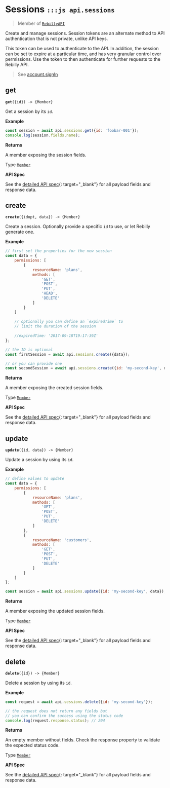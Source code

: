 # Sessions <small>`:::js api.sessions`</small>

> Member of [`RebillyAPI`][goto-rebillyapi]

Create and manage sessions. Session tokens are an alternate method to API authentication that is not private, unlike API keys.

This token can be used to authenticate to the API. In addition, the session can be set to expire at a particular time, and has very granular control over permissions. Use the token to then authenticate for further requests to the Rebilly API.

> See [account.signIn][goto-signin]

## get
<div class="method"><code><strong>get</strong>({<span class="prop">id</span>}) -> <span class="return">{Member}</span></code></div>

Get a session by its `id`.


**Example**

```js
const session = await api.sessions.get({id: 'foobar-001'});
console.log(session.fields.name);
```


**Returns**

A member exposing the session fields.

Type [`Member`][goto-member]


**API Spec**

See the [detailed API spec][2]{: target="_blank"} for all payload fields and response data.

## create
<div class="method"><code><strong>create</strong>({<span class="prop">id</span><span class="optional" title="optional">opt</span>, <span class="prop">data</span>}) -> <span class="return">{Member}</span></code></div>

Create a session. Optionally provide a specific `id` to use, or let Rebilly generate one.

**Example**

```js
// first set the properties for the new session
const data = {
    permissions: [
        {
            resourceName: 'plans',
            methods: [
                'GET',
                'POST',
                'PUT',
                'HEAD',
                'DELETE'
            ]
        }
    ]
    
    // optionally you can define an `expiredTime` to 
    // limit the duration of the session
    
    //expiredTime: '2017-09-18T19:17:39Z'
};

// the ID is optional
const firstSession = await api.sessions.create({data});

// or you can provide one
const secondSession = await api.sessions.create({id: 'my-second-key', data});
```


**Returns**

A member exposing the created session fields.

Type [`Member`][goto-member]


**API Spec**

See the [detailed API spec][3]{: target="_blank"} for all payload fields and response data.

## update
<div class="method"><code><strong>update</strong>({<span class="prop">id</span>, <span class="prop">data</span>}) -> <span class="return">{Member}</span></code></div>

Update a session by using its `id`. 


**Example**

```js
// define values to update
const data = {
    permissions: [
        {
            resourceName: 'plans',
            methods: [
                'GET',
                'POST',
                'PUT',
                'DELETE'
            ]
        },
        {
            resourceName: 'customers',
            methods: [
                'GET',
                'POST',
                'PUT',
                'DELETE'
            ]
        }
    ]
};

const session = await api.sessions.update({id: 'my-second-key', data});
```


**Returns**

A member exposing the updated session fields.

Type [`Member`][goto-member]


**API Spec**

See the [detailed API spec][3]{: target="_blank"} for all payload fields and response data.

## delete
<div class="method"><code><strong>delete</strong>({<span class="prop">id</span>}) -> <span class="return">{Member}</span></code></div>

Delete a session by using its `id`.


**Example**

```js
const request = await api.sessions.delete({id: 'my-second-key'});

// the request does not return any fields but
// you can confirm the success using the status code
console.log(request.response.status); // 204
```


**Returns**

An empty member without fields. Check the response property to validate the expected status code.

Type [`Member`][goto-member]


**API Spec**

See the [detailed API spec][4]{: target="_blank"} for all payload fields and response data.

[goto-rebillyapi]: ../rebilly-api
[goto-collection]: ../types/collection
[goto-member]: ../types/member
[goto-signin]: ./account#signin
[1]: https://rebilly.github.io/RebillyAPI/#tag/Sessions%2Fpaths%2F~1sessions%2Fget
[2]: https://rebilly.github.io/RebillyAPI/#tag/Sessions%2Fpaths%2F~1sessions~1%7Bid%7D%2Fget
[3]: https://rebilly.github.io/RebillyAPI/#tag/Sessions%2Fpaths%2F~1sessions~1%7Bid%7D%2Fput
[4]: https://rebilly.github.io/RebillyAPI/#tag/Sessions%2Fpaths%2F~1sessions~1%7Bid%7D%2Fdelete
